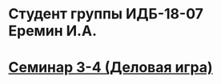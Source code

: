 # Студент группы ИДБ-18-07 Еремин И.А.
# [Семинар 3-4 (Деловая игра)](https://github.com/NAF-FLY/vadim.github.io/wiki/Деловая-игра-(Семинар-3-4))
